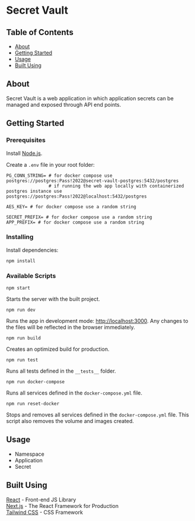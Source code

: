 # Secret Vault

## Table of Contents

-   [About](#about)
-   [Getting Started](#getting_started)
-   [Usage](#usage)
-   [Built Using](#built_using)

## About <a name = "about"></a>

Secret Vault is a web application in which application secrets can be managed and exposed through API end points.

## Getting Started <a name = "getting_started"></a>

### Prerequisites

Install [Node.js](https://nodejs.org/en/).

Create a `.env` file in your root folder:

```
PG_CONN_STRING= # for docker compose use postgres://postgres:Pass!2022@secret-vault-postgres:5432/postgres
                # if running the web app locally with containerized postgres instance use postgres://postgres:Pass!2022@localhost:5432/postgres

AES_KEY= # for docker compose use a random string

SECRET_PREFIX= # for docker compose use a random string
APP_PREFIX= # for docker compose use a random string
```

### Installing

Install dependencies:

```
npm install
```

### Available Scripts

```
npm start
```

Starts the server with the built project.

```
npm run dev
```

Runs the app in development mode: [http://localhost:3000](http://localhost:3000). Any changes to the files will be reflected in the browser immediately.

```
npm run build
```

Creates an optimized build for production.

```
npm run test
```

Runs all tests defined in the `__tests__` folder.

```
npm run docker-compose
```

Runs all services defined in the `docker-compose.yml` file.

```
npm run reset-docker
```

Stops and removes all services defined in the `docker-compose.yml` file. This script also removes the volume and images created.

## Usage <a name = "usage"></a>

-   Namespace
-   Application
-   Secret

## Built Using <a name = "built_using"></a>

[React](https://reactjs.org/) - Front-end JS Library\
[Next.js](https://nextjs.org/) - The React Framework for Production\
[Tailwind CSS](https://tailwindcss.com/) - CSS Framework
